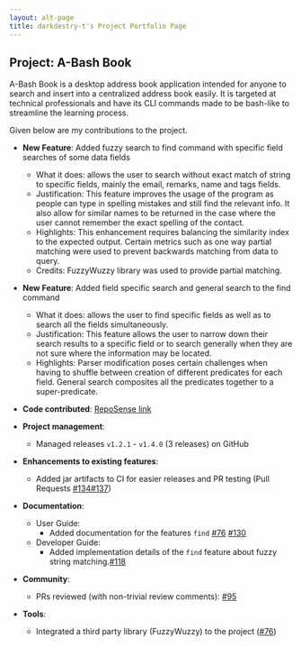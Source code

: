```yaml
---
layout: alt-page
title: darkdestry-t's Project Portfolio Page
---
```


## Project: A-Bash Book

A-Bash Book is a desktop address book application intended for anyone to search and insert into a centralized address book easily. It is targeted at technical professionals and have its CLI commands made to be bash-like to streamline the learning process.

Given below are my contributions to the project.

* **New Feature**: Added fuzzy search to find command with specific field searches of some data fields
  * What it does: allows the user to search without exact match of string to specific fields, mainly the email, remarks, name and tags fields.
  * Justification: This feature improves the usage of the program as people can type in spelling mistakes and still find the relevant info. It also allow for similar names to be returned in the case where the user cannot remember the exact spelling of the contact.
  * Highlights: This enhancement requires balancing the similarity index to the expected output. Certain metrics such as one way partial matching were used to prevent backwards matching from data to query.
  * Credits: FuzzyWuzzy library was used to provide partial matching.

* **New Feature**: Added field specific search and general search to the find command
  * What it does: allows the user to find specific fields as well as to search all the fields simultaneously.
  * Justification: This feature allows the user to narrow down their search results to a specific field or to search generally when they are not sure where the information may be located.
  * Highlights: Parser modification poses certain challenges when having to shuffle between creation of different predicates for each field. General search composites all the predicates together to a super-predicate.

* **Code contributed**: [RepoSense link](https://nus-cs2103-ay2021s2.github.io/tp-dashboard/?search=CS2103T-T12-3&sort=groupTitle&sortWithin=title&timeframe=commit&mergegroup=&groupSelect=groupByRepos&breakdown=true&checkedFileTypes=docs~functional-code~test-code~other&since=2021-02-19&tabOpen=true&tabType=authorship&tabAuthor=DarkDestry-t&tabRepo=AY2021S2-CS2103T-T12-3%2Ftp%5Bmaster%5D&authorshipIsMergeGroup=false&authorshipFileTypes=docs~functional-code~test-code~other&authorshipIsBinaryFileTypeChecked=false)

* **Project management**:
  * Managed releases `v1.2.1` - `v1.4.0` (3 releases) on GitHub

* **Enhancements to existing features**:
  * Added jar artifacts to CI for easier releases and PR testing (Pull Requests [\#134](https://github.com/AY2021S2-CS2103T-T12-3/tp/pull/134)[\#137](https://github.com/AY2021S2-CS2103T-T12-3/tp/pull/134))

* **Documentation**:
  * User Guide:
    * Added documentation for the features `find` [\#76](https://github.com/AY2021S2-CS2103T-T12-3/tp/pull/76) [\#130](https://github.com/AY2021S2-CS2103T-T12-3/tp/pull/130)
  * Developer Guide:
    * Added implementation details of the `find` feature about fuzzy string matching.[\#118](https://github.com/AY2021S2-CS2103T-T12-3/tp/pull/118)

* **Community**:
  * PRs reviewed (with non-trivial review comments): [\#95](https://github.com/AY2021S2-CS2103T-T12-3/tp/pull/95)

* **Tools**:
  * Integrated a third party library (FuzzyWuzzy) to the project ([\#76](https://github.com/AY2021S2-CS2103T-T12-3/tp/pull/76))
